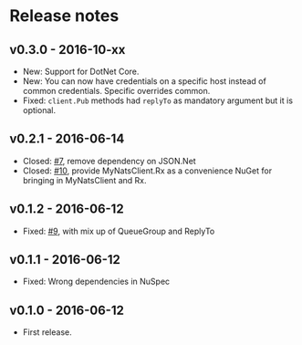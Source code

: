 # Release notes

## v0.3.0 - 2016-10-xx
- New: Support for DotNet Core.
- New: You can now have credentials on a specific host instead of common credentials. Specific overrides common.
- Fixed: `client.Pub` methods had `replyTo` as mandatory argument but it is optional.

## v0.2.1 - 2016-06-14
- Closed: [#7](https://github.com/danielwertheim/mynatsclient/issues/9), remove dependency on JSON.Net
- Closed: [#10](https://github.com/danielwertheim/mynatsclient/issues/9), provide MyNatsClient.Rx as a convenience NuGet for bringing in MyNatsClient and Rx.

## v0.1.2 - 2016-06-12
- Fixed: [#9](https://github.com/danielwertheim/mynatsclient/issues/9), with mix up of QueueGroup and ReplyTo

## v0.1.1 - 2016-06-12
- Fixed: Wrong dependencies in NuSpec

## v0.1.0 - 2016-06-12
- First release.
